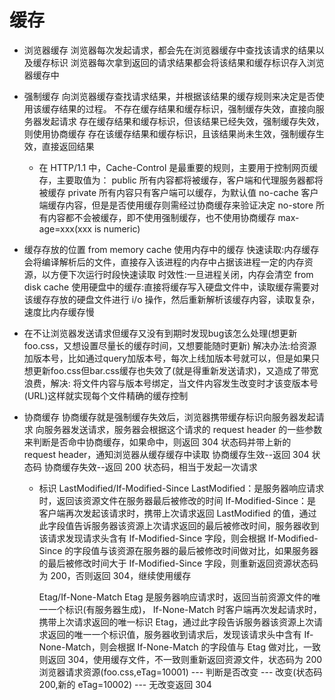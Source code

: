 <!--
 * @Author: your name
 * @Date: 2022-01-20 10:14:59
 * @LastEditTime: 2022-01-21 15:59:49
 * @LastEditors: Please set LastEditors
 * @Description: 打开koroFileHeader查看配置 进行设置: https://github.com/OBKoro1/koro1FileHeader/wiki/%E9%85%8D%E7%BD%AE
 * @FilePath: \Front-end development learning\document\notes\study notes\互联网相关\http缓存.md
-->

# 缓存

- 浏览器缓存
  浏览器每次发起请求，都会先在浏览器缓存中查找该请求的结果以及缓存标识
  浏览器每次拿到返回的请求结果都会将该结果和缓存标识存入浏览器缓存中
- 强制缓存
  向浏览器缓存查找请求结果，并根据该结果的缓存规则来决定是否使用该缓存结果的过程。
  不存在缓存结果和缓存标识，强制缓存失效，直接向服务器发起请求
  存在缓存结果和缓存标识，但该结果已经失效，强制缓存失效，则使用协商缓存
  存在该缓存结果和缓存标识，且该结果尚未生效，强制缓存生效，直接返回结果

  - 在 HTTP/1.1 中，Cache-Control 是最重要的规则，主要用于控制网页缓存，主要取值为：
    public 所有内容都将被缓存，客户端和代理服务器都将被缓存
    private 所有内容只有客户端可以缓存，为默认值
    no-cache 客户端缓存内容，但是是否使用缓存则需经过协商缓存来验证决定
    no-store 所有内容都不会被缓存，即不使用强制缓存，也不使用协商缓存
    max-age=xxx(xxx is numeric)

- 缓存存放的位置
  from memory cache 使用内存中的缓存
  快速读取:内存缓存会将编译解析后的文件，直接存入该进程的内存中占据该进程一定的内存资源，以方便下次运行时段快速读取
  时效性:一旦进程关闭，内存会清空
  from disk cache 使用硬盘中的缓存:直接将缓存写入硬盘文件中，读取缓存需要对该缓存存放的硬盘文件进行 i/o 操作，然后重新解析该缓存内容，读取复杂，速度比内存缓存慢
- 在不让浏览器发送请求但缓存又没有到期时发现bug该怎么处理(想更新foo.css，又想设置尽量长的缓存时间，又想要能随时更新)
  解决办法:给资源加版本号，比如通过query加版本号，每次上线加版本号就可以，但是如果只想更新foo.css但bar.css缓存也失效了(就是得重新发送请求)，又造成了带宽浪费，解决: 将文件内容与版本号绑定，当文件内容发生改变时才该变版本号(URL)这样就实现每个文件精确的缓存控制
- 协商缓存
  协商缓存就是强制缓存失效后，浏览器携带缓存标识向服务器发起请求
  向服务器发送请求，服务器会根据这个请求的 request header 的一些参数来判断是否命中协商缓存，如果命中，则返回 304 状态码并带上新的 request header，通知浏览器从缓存缓存中读取
  协商缓存生效--返回 304 状态码
  协商缓存失效--返回 200 状态码，相当于发起一次请求

  - 标识
    LastModified/If-Modified-Since
    LastModified：是服务器响应请求时，返回该资源文件在服务器最后被修改的时间
    If-Modified-Since：是客户端再次发起该请求时，携带上次请求返回 LastModified 的值，通过此字段值告诉服务器该资源上次请求返回的最后被修改时间，服务器收到该请求发现请求头含有 If-Modified-Since 字段，则会根据 If-Modified-Since 的字段值与该资源在服务器的最后被修改时间做对比，如果服务器的最后被修改时间大于 If-Modified-Since 字段，则重新返回资源状态码为 200，否则返回 304，继续使用缓存

    Etag/If-None-Match
    Etag 是服务器响应请求时，返回当前资源文件的唯一一个标识(有服务器生成)，
    If-None-Match 时客户端再次发起请求时，携带上次请求返回的唯一标识 Etag，通过此字段告诉服务器该资源上次请求返回的唯一一个标识值，服务器收到请求后，发现该请求头中含有 If-None-Match，则会根据 If-None-Match 的字段值与 Etag 做对比，一致则返回 304，使用缓存文件，不一致则重新返回资源文件，状态码为 200
    浏览器请求资源(foo.css,eTag=10001) --- 判断是否改变 --- 改变(状态码 200,新的 eTag=10002) --- 无改变返回 304
